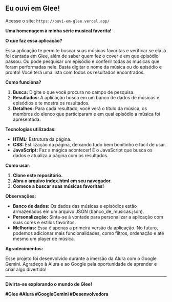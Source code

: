 ## Eu ouvi em Glee!
Acesse o site: `https://ouvi-em-glee.vercel.app/`

**Uma homenagem à minha série musical favorita!**

**O que faz essa aplicação?**

Essa aplicação te permite buscar suas músicas favoritas e verificar se ela já foi cantada em Glee, além de saber quem fez o cover e em que episódio passou. Ou pode pesquisar um episódio e conferir todas as músicas que foram performadas nele.
Basta digitar o nome da música ou do episódio e pronto! Você terá uma lista com todos os resultados encontrados.

**Como funciona?**

1. **Busca:** Digite o que você procura no campo de pesquisa.
2. **Resultados:** A aplicação busca em um banco de dados de músicas e episódios e te mostra os resultados.
3. **Detalhes:** Para cada resultado, você verá o título da música, os membros do elenco que participaram e em qual episódio a música foi apresentada.

**Tecnologias utilizadas:**

* **HTML:** Estrutura da página.
* **CSS:** Estilização da página, deixando tudo bem bonitinho e fácil de usar.
* **JavaScript:** Faz a mágica acontecer! É o JavaScript que busca os dados e atualiza a página com os resultados.

**Como usar:**

1. **Clone este repositório.**
2. **Abra o arquivo index.html em seu navegador.**
3. **Comece a buscar suas músicas favoritas!**

**Observações:**

* **Banco de dados:** Os dados das músicas e episódios estão armazenados em um arquivo JSON (banco_de_musicas.json).
* **Personalização:** Sinta-se à vontade para personalizar a aplicação com suas cores e estilos favoritos.
* **Melhorias:** Essa é apenas a primeira versão da aplicação. No futuro, podemos adicionar mais funcionalidades, como filtros, ordenação e até mesmo um player de música.

**Agradecimentos:**

Esse projeto foi desenvolvido durante a imersão da Alura com o Google Gemini. Agradeço à Alura e ao Google pela oportunidade de aprender e criar algo divertido!

---

**Divirta-se explorando o mundo de Glee!**

**#Glee #Alura #GoogleGemini #Desenvolvedora**
